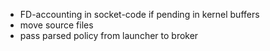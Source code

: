 * FD-accounting in socket-code if pending in kernel buffers
* move source files
* pass parsed policy from launcher to broker